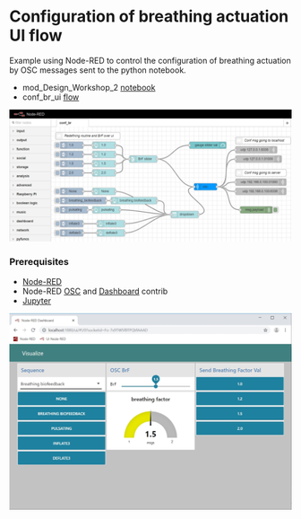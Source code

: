 # Configuration of breathing actuation UI flow

Example using Node-RED to control the configuration of breathing actuation by OSC messages sent to the python notebook.

* mod_Design_Workshop_2 [notebook](https://github.com/malfarasplux/biofeatures/blob/master/notebooks/mod_Design_Workshop_2.ipynb)  
* conf_br_ui [flow](https://github.com/malfarasplux/biofeatures/blob/master/node-red/conf_br_ui/conf_br_ui.json)  

![Flowimg](/img/flows/flow_conf_br_ui.jpg)


### Prerequisites  
* [Node-RED](https://nodered.org/)  
* Node-RED [OSC](https://flows.nodered.org/node/node-red-contrib-osc) and [Dashboard](https://flows.nodered.org/node/node-red-dashboard) contrib
* [Jupyter](https://jupyter.org/)

![UIimg](/img/flows/conf_br_UI.jpg)
